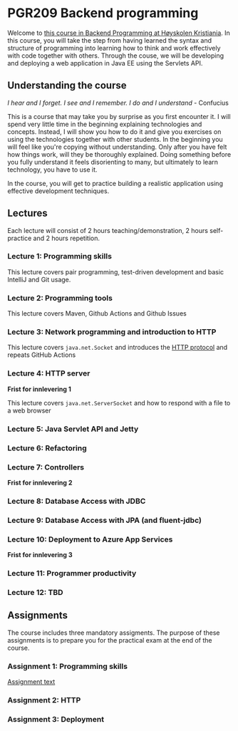 # PGR209 Backend programming

Welcome to [this course in Backend Programming at Høyskolen Kristiania](https://www.kristiania.no/studieportal/school-of-economics-innovation-and-technology/bachelorniva/pgr209/backendprogrammering/). In this course, you will take the step from having learned the syntax and structure of programming into learning how to think and work effectively with code together with others. Through the couse, we will be developing and deploying a web application in Java EE using the Servlets API.

## Understanding the course

*I hear and I forget. I see and I remember. I do and I understand* - Confucius

This is a course that may take you by surprise as you first encounter it. I will spend very little time in the beginning explaining technologies and concepts. Instead, I will show you how to do it and give you exercises on using the technologies together with other students. In the beginning you will feel like you're copying without understanding. Only after you have felt how things work, will they be thoroughly explained. Doing something before you fully understand it feels disorienting to many, but ultimately to learn technology, you have to use it.

In the course, you will get to practice building a realistic application using effective development techniques.

## Lectures

Each lecture will consist of 2 hours teaching/demonstration, 2 hours self-practice and 2 hours repetition.

### Lecture 1: Programming skills

This lecture covers pair programming, test-driven development and basic IntelliJ and Git usage.

### Lecture 2: Programming tools

This lecture covers Maven, Github Actions and Github Issues

### Lecture 3: Network programming and introduction to HTTP

This lecture covers `java.net.Socket` and introduces the [HTTP protocol](https://www.rfc-editor.org/rfc/rfc7230.html) and repeats GitHub Actions

### Lecture 4: HTTP server

**Frist for innlevering 1**

This lecture covers `java.net.ServerSocket` and how to respond with a file to a web browser

### Lecture 5: Java Servlet API and Jetty

### Lecture 6: Refactoring

### Lecture 7: Controllers

**Frist for innlevering 2**

### Lecture 8: Database Access with JDBC

### Lecture 9: Database Access with JPA (and fluent-jdbc)

### Lecture 10: Deployment to Azure App Services

**Frist for innlevering 3**

### Lecture 11: Programmer productivity

### Lecture 12: TBD


## Assignments

The course includes three mandatory assigments. The purpose of these assignments is to prepare you for the practical exam at the end of the course.

### Assignment 1: Programming skills

[Assignment text](https://github.com/kristiania-pgr209-2022/pgr203-assignment-1-template)

### Assignment 2: HTTP

### Assignment 3: Deployment
